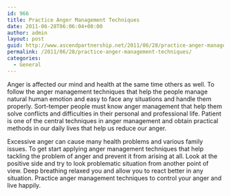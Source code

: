 ```yaml
---
id: 966
title: Practice Anger Management Techniques
date: 2011-06-28T06:06:04+00:00
author: admin
layout: post
guid: http://www.ascendpartnership.net/2011/06/28/practice-anger-management-techniques/
permalink: /2011/06/28/practice-anger-management-techniques/
categories:
  - General
---
```

Anger is affected our mind and health at the same time others as well. To follow the anger management techniques that help the people manage natural human emotion and easy to face any situations and handle them properly. Sort-temper people must know anger management that help them solve conflicts and difficulties in their personal and professional life. Patient is one of the central techniques in anger management and obtain practical methods in our daily lives that help us reduce our anger.

Excessive anger can cause many health problems and various family issues. To get start applying anger management techniques that help tackling the problem of anger and prevent it from arising at all. Look at the positive side and try to look problematic situation from another point of view. Deep breathing relaxed you and allow you to react better in any situation. Practice anger management techniques to control your anger and live happily.